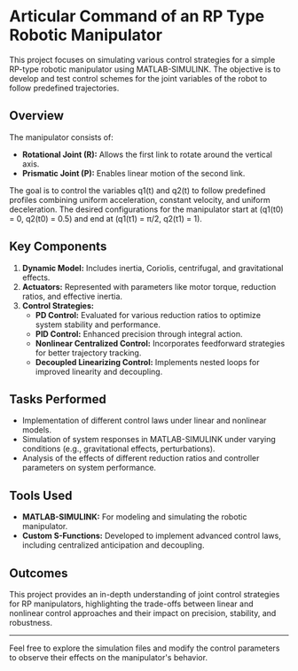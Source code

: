 # Articular Command of an RP Type Robotic Manipulator 

This project focuses on simulating various control strategies for a simple RP-type robotic manipulator using MATLAB-SIMULINK. The objective is to develop and test control schemes for the joint variables of the robot to follow predefined trajectories. 

## Overview

The manipulator consists of:
- **Rotational Joint (R):** Allows the first link to rotate around the vertical axis.
- **Prismatic Joint (P):** Enables linear motion of the second link.

The goal is to control the variables q1(t) and q2(t) to follow predefined profiles combining uniform acceleration, constant velocity, and uniform deceleration. The desired configurations for the manipulator start at (q1(t0) = 0, q2(t0) = 0.5) and end at (q1(t1) = π/2, q2(t1) = 1).


## Key Components

1. **Dynamic Model:** Includes inertia, Coriolis, centrifugal, and gravitational effects.
2. **Actuators:** Represented with parameters like motor torque, reduction ratios, and effective inertia.
3. **Control Strategies:** 
   - **PD Control:** Evaluated for various reduction ratios to optimize system stability and performance.
   - **PID Control:** Enhanced precision through integral action.
   - **Nonlinear Centralized Control:** Incorporates feedforward strategies for better trajectory tracking.
   - **Decoupled Linearizing Control:** Implements nested loops for improved linearity and decoupling.

## Tasks Performed

- Implementation of different control laws under linear and nonlinear models.
- Simulation of system responses in MATLAB-SIMULINK under varying conditions (e.g., gravitational effects, perturbations).
- Analysis of the effects of different reduction ratios and controller parameters on system performance.

## Tools Used

- **MATLAB-SIMULINK:** For modeling and simulating the robotic manipulator.
- **Custom S-Functions:** Developed to implement advanced control laws, including centralized anticipation and decoupling.

## Outcomes

This project provides an in-depth understanding of joint control strategies for RP manipulators, highlighting the trade-offs between linear and nonlinear control approaches and their impact on precision, stability, and robustness.

---

Feel free to explore the simulation files and modify the control parameters to observe their effects on the manipulator's behavior.
